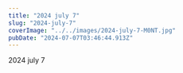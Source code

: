 ```yaml
---
title: "2024 july 7"
slug: "2024-july-7"
coverImage: "../../images/2024-july-7-M0NT.jpg"
pubDate: "2024-07-07T03:46:44.913Z"
---
```


2024 july 7
